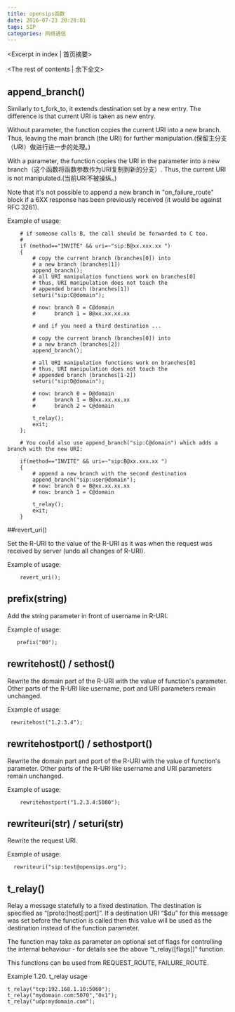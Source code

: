```yaml
---
title: opensips函数
date: 2016-07-23 20:28:01
tags: SIP
categories: 网络通信
---
```

<Excerpt in index | 首页摘要> 
<!-- more -->
<The rest of contents | 余下全文>

## append_branch()

Similarly to t_fork_to, it extends destination set by a new entry. The difference is that current URI is taken as new entry.

Without parameter, the function copies the current URI into a new branch. Thus, leaving the main branch (the URI) for further manipulation.(保留主分支（URI）做进行进一步的处理。)

With a parameter, the function copies the URI in the parameter into a new branch（这个函数将函数参数作为URI复制到新的分支）. Thus, the current URI is not manipulated.(当前URI不被操纵。)

Note that it's not possible to append a new branch in "on_failure_route" block if a 6XX response has been previously received (it would be against RFC 3261).

Example of usage:

```
    # if someone calls B, the call should be forwarded to C too.
    #
    if (method=="INVITE" && uri=~"sip:B@xx.xxx.xx ")
    {
        # copy the current branch (branches[0]) into
        # a new branch (branches[1])
        append_branch();
        # all URI manipulation functions work on branches[0]
        # thus, URI manipulation does not touch the 
        # appended branch (branches[1])
        seturi("sip:C@domain");

        # now: branch 0 = C@domain
        #      branch 1 = B@xx.xx.xx.xx

        # and if you need a third destination ...

        # copy the current branch (branches[0]) into
        # a new branch (branches[2])
        append_branch();

        # all URI manipulation functions work on branches[0]
        # thus, URI manipulation does not touch the 
        # appended branch (branches[1-2])
        seturi("sip:D@domain");

        # now: branch 0 = D@domain
        #      branch 1 = B@xx.xx.xx.xx
        #      branch 2 = C@domain

        t_relay();
        exit;
    };

    # You could also use append_branch("sip:C@domain") which adds a branch with the new URI:

    if(method=="INVITE" && uri=~"sip:B@xx.xxx.xx ") 
    {
        # append a new branch with the second destination
        append_branch("sip:user@domain");
        # now: branch 0 = B@xx.xx.xx.xx
        # now: branch 1 = C@domain

        t_relay();
        exit;
	}
```

##revert_uri()

Set the R-URI to the value of the R-URI as it was when the request was received by server (undo all changes of R-URI).

Example of usage:

```
    revert_uri();
```

## prefix(string)

Add the string parameter in front of username in R-URI.

Example of usage:
 

```
   prefix("00");
```

## rewritehost() / sethost()

Rewrite the domain part of the R-URI with the value of function's parameter. Other parts of the R-URI like username, port and URI parameters remain unchanged.

Example of usage:
   

```
 rewritehost("1.2.3.4");
```

## rewritehostport() / sethostport()

Rewrite the domain part and port of the R-URI with the value of function's parameter. Other parts of the R-URI like username and URI parameters remain unchanged.

Example of usage:

```
    rewritehostport("1.2.3.4:5080");
```

## rewriteuri(str) / seturi(str)

Rewrite the request URI.

Example of usage:
  

```
  rewriteuri("sip:test@opensips.org");
```

## t_relay()
Relay a message statefully to a fixed destination. The destination is specified as “[proto:]host[:port]”. If a destination URI “$du” for this message was set before the function is called then this value will be used as the destination instead of the function parameter.

The function may take as parameter an optional set of flags for controlling the internal behaviour - for details see the above “t_relay([flags])” function.

This functions can be used from REQUEST_ROUTE, FAILURE_ROUTE.

Example 1.20. t_relay usage


```
t_relay("tcp:192.168.1.10:5060");
t_relay("mydomain.com:5070","0x1");
t_relay("udp:mydomain.com");
```




